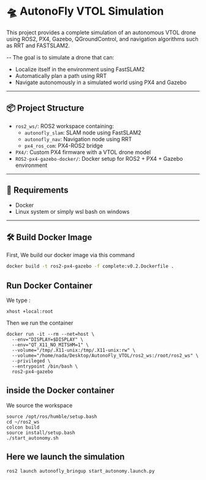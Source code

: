 # 🛸 AutonoFly VTOL Simulation

This project provides a complete simulation of an autonomous VTOL drone using ROS2, PX4, Gazebo, QGroundControl, and navigation algorithms such as RRT and FASTSLAM2. 

-- 
The goal is to simulate a drone that can:
- Localize itself in the environment using FastSLAM2
- Automatically plan a path using RRT
- Navigate autonomously in a simulated world using PX4 and Gazebo
---

## 📦 Project Structure

- `ros2_ws/`: ROS2 workspace containing:
  - `autonofly_slam`: SLAM node using FastSLAM2
  - `autonofly_nav`: Navigation node using RRT
  - `px4_ros_com`: PX4-ROS2 bridge
- `PX4/`: Custom PX4 firmware with a VTOL drone model
- `ROS2-px4-gazebo-docker/`: Docker setup for ROS2 + PX4 + Gazebo environment
  
---

## 🚨 Requirements
- Docker 
- Linux system or simply wsl bash on windows 

---
## 🛠️ Build Docker Image

First, We build our docker image via this command

```bash
docker build -t ros2-px4-gazebo -f complete:v0.2.Dockerfile .
```

## Run Docker Container

We type : 
```
xhost +local:root
```
Then we run the container 
```
docker run -it --rm --net=host \
  --env="DISPLAY=$DISPLAY" \
  --env="QT_X11_NO_MITSHM=1" \
  --volume="/tmp/.X11-unix:/tmp/.X11-unix:rw" \
  --volume="/home/nada/Desktop/AutonoFly_VTOL/ros2_ws:/root/ros2_ws" \
  --privileged \
  --entrypoint /bin/bash \
  ros2-px4-gazebo
``` 
## inside the Docker container 


We source the workspace
``` 
source /opt/ros/humble/setup.bash
cd ~/ros2_ws
colcon build
source install/setup.bash
./start_autonomy.sh

```
## Here we launch the simulation 
```
ros2 launch autonofly_bringup start_autonomy.launch.py
```
